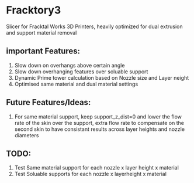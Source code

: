 # Fracktory3
Slicer for Fracktal Works 3D Printers, heavily optimized for dual extrusion and support material removal

## important Features:
1. Slow down on overhangs above certain angle
2. Slow down overhanging features over soluable support
3. Dynamic Prime tower calculation based on Nozzle size and Layer neight
4. Optimised same material and dual material settings


## Future Features/Ideas:
1. For same material support, keep support_z_dist=0 and lower the flow rate of the skin over the support, extra flow rate to compensate on the second skin to have consistant results across layer heights and nozzle diameters

## TODO:
1. Test Same material support for each nozzle x layer height x material
2. Test Soluable supports for each nozzle x layerheight x material
